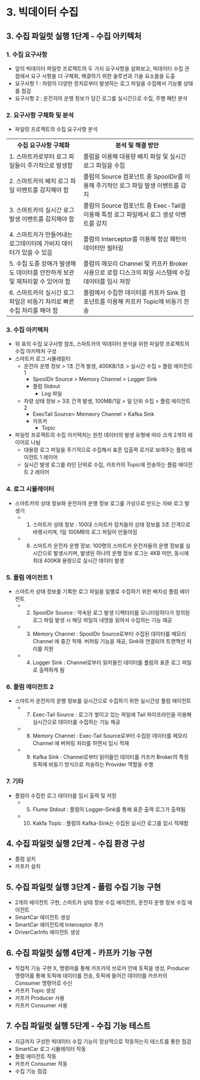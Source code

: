 # 3. 빅데이터 수집
## 3. 수집 파일럿 실행 1단계 - 수집 아키텍처
### 1. 수집 요구사항
- 앞의 빅데이터 파일럿 프로젝트의 두 가지 요구사항을 살펴보고, 빅데이터 수집 관점에서 요구 사항을 더 구체화, 해결하기 위한 솔루션과 기술 요소들을 도출
- 요구사항 1 : 차량의 다양한 장치로부터 발생하는 로그 파일을 수집해서 기능별 상태를 점검
- 요구사항 2 : 운전자의 운행 정보가 담긴 로그를 실시간으로 수집, 주행 패턴 분석
### 2. 요구사항 구체화 및 분석
- 파일럿 프로젝트의 수집 요구사항 분석
<table>
    <tr>
        <th>수집 요구사항 구체화</th>
        <th>분석 및 해결 방안</th>
    </tr>
    <tr>
        <td>1. 스마트카로부터 로그 파일들이 주기적으로 발생함</td>
        <td>플럼을 이용해 대용량 배치 파일 및 실시간 로그 파일을 수집</td>
    </tr>
    <tr>
        <td>2. 스마트카의 배치 로그 파일 이벤트를 감지해야 함</td>
        <td>플럼의 Source 컴포넌트 중 SpoolDir를 이용해 주기적인 로그 파일 발생 이벤트를 감지</td>
    </tr>
    <tr>
        <td>3. 스마트카의 실시간 로그 발생 이벤트를 감지해야 함</td>
        <td>플럼의 Source 컴포넌트 중 Exec-Tail을 이용해 특정 로그 파일에서 로그 생성 이벤트를 감지</td>
    </tr>
    <tr>
        <td>4. 스마트카가 만들어내는 로그데이터에 가비지 데이터가 있을 수 있음</td>
        <td>플럼의 Interceptor를 이용해 정상 패턴의 데이터만 필터링</td>
    </tr>
    <tr>
        <td>5. 수집 도중 장애가 발생해도 데이터를 안전하게 보관 및 재처리할 수 있어야 함</td>
        <td>플럼의 메모리 Channel 및 카프카 Broker 사용으로 로컬 디스크의 파일 시스템에 수집 데이터를 임시 저장</td>
    </tr>
    <tr>
        <td>6. 스마트카의 실시간 로그 파일은 비동기 처리로 빠른 수집 처리를 해야 함</td>
        <td>플럼에서 수집한 데이터를 카프카 Sink 컴포넌트를 이용해 카프카 Topic에 비동기 전송</td>
    </tr>
</table>

### 3. 수집 아키텍처
- 위 표의 수집 요구사항 참조, 스마트카의 빅데이터 분석을 위한 파일럿 프로젝트의 수집 아키텍처 구성
- 스마트카 로그 시뮬레잍터
  - 운전자 운행 정보 > 1초 간격 발생, 400KB/1초 > 실시간 수집 > 플럼 에이전트 1 
    - SpoolDir Source > Memory Channel > Logger Sink
    - 플럼 Stdout
      - Log 파일
  - 차량 상태 정보 > 3초 간격 발생, 100MB/1일 > 일 단위 수집 > 플럼 에이전트 2
    - ExecTail Source> Memeory Channel > Kafka Sink 
    - 카프카
      - Topic
- 파일럿 프로젝트의 수집 아키텍처는 원천 데이터의 발생 유형에 따라 크게 2개의 레이어로 나뉨
  - 대용량 로그 파일을 주기적으로 수집해서 표준 입출력 로거로 보여주는 플럼 에이전트 1 레이어
  - 실시간 발생 로그를 라인 단위로 수집, 카프카의 Topic에 전송하는 플럼 에이전트 2 레이어
### 4. 로그 시뮬레이터
- 스마트카의 상태 정보와 운전자의 운행 정보 로그를 가상으로 만드는 자바 로그 발생기
  - 1. 스마트카 상태 정보 : 100대 스마트카 장치들의 상태 정보를 3초 간격으로 바랭시키며, 1일 100MB의 로그 파일이 만들어짐
  - 6. 스마트카 운전자 운행 정보: 100명의 스마트카 운전자들의 운행 정보를 실시간으로 발생시키며, 발생된 하나의 운행 정보 로그는 4KB 미만, 동시에 최대 400KB 용량으로 실시간 데이터 발생
### 5. 플럼 에이전트 1
- 스마트카 상태 정보를 기록한 로그 파일을 일별로 수집하기 위한 배치성 플럼 에이전트
  - 2. SpoolDir Source : 약속된 로그 발생 디렉터리를 모니터링하다가 정의된 로그 파일 발생 시 해당 파일의 내영을 읽어서 수집하는 기능 재공
  - 3. Memory Channel : SpoolDir Source로부터 수집된 데이터를 메모리 Channel 에 중간 적재. 버퍼링 기능을 제공, Sink와 연결되어 트랜잭션 처리를 지원
  - 4. Logger Sink : Channel로부터 읽어들인 데이터를 플럼의 표준 로그 파일로 출력하게 됨
### 6. 플럼 에이전트 2
- 스마트카 운전자의 운행 정보를 실시간으로 수집하기 위한 실시간성 플럼 에이전트
  - 7. Exec-Tail Source : 로그가 쌓이고 있는 파일에 Tail 파이프라인을 이용해 실시간으로 데이터를 수집하는 기능 제공
  - 8. Memory Channel : Exec-Tail Source로부터 수집된 데이터를 메모리 Channel 에 버퍼링 처리를 하면서 임시 적재
  - 9. Kafka Sink : Channel로부터 읽어들인 데이터를 카프카 Broker의 특정 토픽에 비동기 방식으로 저송하는 Provider 역할을 수행
### 7. 기타
- 플럼이 수집한 로그 데이터를 임시 출력 및 저장
  - 5. Flume Stdout : 플럼의 Logger-Sink를 통해 표준 출력 로그가 출력됨
  - 10. Kakfa Topic : 플럼의 Kafka-Sink는 수집된 실시간 로그를 임시 적재함
## 4. 수집 파일럿 실행 2단계 - 수집 환경 구성
- 플럼 설치
- 카프카 설치
## 5. 수집 파일럿 실행 3단계 - 플럼 수집 기능 구현
- 2개의 에이전트 구현, 스마트카 상태 정보 수집 에이전트, 운전자 운행 정보 수집 에이전트
- SmartCar 에이전트 생성
- SmartCar 에이전트에 Interceptor 추가
- DriverCarInfo 에이전트 생성
## 6. 수집 파일럿 실행 4단계 - 카프카 기능 구현
- 직접적 기능 구현 X, 명령어를 통해 카프카의 브로커 안에 토픽을 생성, Producer 명령어를 통해 토픽에 데이터를 전송, 토픽에 들어간 데이터를 카프카의 Consumer 명령어로 수신
- 카프카 Topic 생성
- 카프카 Producer 사용
- 카프카 Consumer 사용

## 7. 수집 파일럿 실행 5단계 - 수집 기능 테스트
- 지금까지 구성한 빅데이터 수집 기능이 정상적으로 작동하는지 테스트를 통한 점검
- SmartCar 로그 시뮬레이터 작동
- 플럼 에이전트 작동
- 카프카 Consumer 작동
- 수집 기능 점검